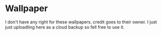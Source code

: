 # Wallpaper
I don't have any right for these wallpapers. credit goes to their owner. I just just uploadling here as a cloud backup so fell free to use it.
